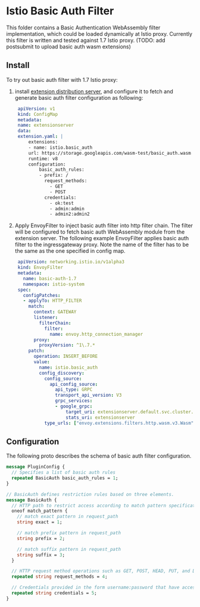 # Istio Basic Auth Filter

This folder contains a Basic Authentication WebAssembly filter implementation, which could be loaded dynamically at Istio proxy.
Currently this filter is written and tested against 1.7 Istio proxy. (TODO: add postsubmit to upload basic auth wasm extensions)

## Install

To try out basic auth filter with 1.7 Istio proxy:

1) install [extension distribution server](https://github.com/istio/proxy/tree/master/tools/extensionserver#usage),
   and configure it to fetch and generate basic auth filter configuration as following:

   ```yaml
    apiVersion: v1
    kind: ConfigMap
    metadata:
    name: extensionserver
    data:
    extension.yaml: |
        extensions:
        - name: istio.basic_auth
        url: https://storage.googleapis.com/wasm-test/basic_auth.wasm
        runtime: v8
        configuration:
            basic_auth_rules:
            - prefix: /
              request_methods:
                - GET
                - POST
              credentials:
                - ok:test
                - admin:admin
                - admin2:admin2
   ```

1) Apply EnvoyFilter to inject basic auth filter into http filter chain. The filter will be configured to fetch basic auth 
   WebAssembly module from the extension server. The following example EnvoyFilter applies basic auth filter to the
   ingressgateway proxy. Note the name of the filter has to be the same as the one specified in config map.

   ```yaml
    apiVersion: networking.istio.io/v1alpha3
    kind: EnvoyFilter
    metadata:
      name: basic-auth-1.7
      namespace: istio-system
    spec:
      configPatches:
      - applyTo: HTTP_FILTER
        match:
          context: GATEWAY
          listener:
            filterChain:
              filter:
                name: envoy.http_connection_manager
          proxy:
            proxyVersion: ^1\.7.*
        patch:
          operation: INSERT_BEFORE
          value:
            name: istio.basic_auth
            config_discovery:
              config_source:  
                api_config_source:
                  api_type: GRPC
                  transport_api_version: V3
                  grpc_services:
                  - google_grpc:
                      target_uri: extensionserver.default.svc.cluster.local:8080
                      stats_uri: extensionserver
              type_urls: ["envoy.extensions.filters.http.wasm.v3.Wasm"]
   ```

## Configuration

The following proto describes the schema of basic auth filter configuration.

```protobuf
message PluginConfig {
  // Specifies a list of basic auth rules
  repeated BasicAuth basic_auth_rules = 1;
}

// BasicAuth defines restriction rules based on three elements.
message BasicAuth {
  // HTTP path to restrict access according to match pattern specification.
  oneof match_pattern {
    // match exact pattern in request_path
    string exact = 1;

    // match prefix pattern in request_path
    string prefix = 2;

    // match suffix pattern in request_path
    string suffix = 3;
  }

  // HTTP request method operations such as GET, POST, HEAD, PUT, and DELETE.
  repeated string request_methods = 4;

  // Credentials provided in the form username:password that have access.
  repeated string credentials = 5;
}
```
